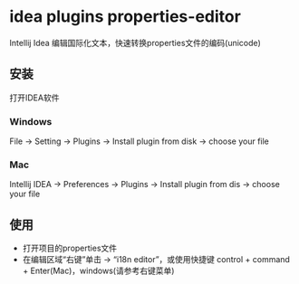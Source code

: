 # idea plugins properties-editor
Intellij Idea 编辑国际化文本，快速转换properties文件的编码(unicode)
## 安装
打开IDEA软件

### Windows
  File -> Setting -> Plugins -> Install plugin from disk -> choose your file

### Mac
  Intellij IDEA -> Preferences -> Plugins -> Install plugin from dis -> choose your file
  
## 使用

- 打开项目的properties文件
- 在编辑区域“右键”单击 -> “i18n editor”，或使用快捷键 control + command + Enter(Mac)，windows(请参考右键菜单)
